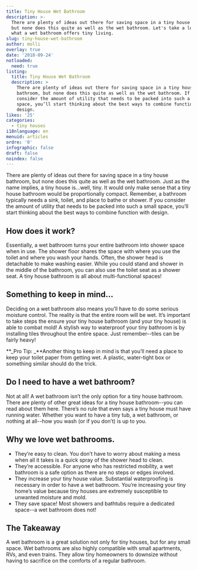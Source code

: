 ```yaml
---
title: Tiny House Wet Bathroom
description: >-
  There are plenty of ideas out there for saving space in a tiny house bathroom,
  but none does this quite as well as the wet bathroom. Let's take a look at
  what a wet bathroom offers tiny living.
slug: tiny-house-wet-bathroom
author: molli
overlay: true
date: '2018-09-24'
notloaded:
  need: true
listing:
  title: Tiny House Wet Bathroom
  description: >
    There are plenty of ideas out there for saving space in a tiny house
    bathroom, but none does this quite as well as the wet bathroom. If you
    consider the amount of utility that needs to be packed into such a small
    space, you’ll start thinking about the best ways to combine function with
    design. 
likes: '25'
categories:
  - tiny houses
i18nlanguage: en
menuid: articles
ordre: '0'
infographic: false
draft: false
noindex: false
---
```

There are plenty of ideas out there for saving space in a tiny house bathroom, but none does this quite as well as the wet bathroom. Just as the name implies, a tiny house is...well, tiny. It would only make sense that a tiny house bathroom would be proportionally compact. Remember, a bathroom typically needs a sink, toilet, and place to bathe or shower. If you consider the amount of utility that needs to be packed into such a small space, you’ll start thinking about the best ways to combine function with design. 

## How does it work?

Essentially, a wet bathroom turns your entire bathroom into shower space when in use. The shower floor shares the space with where you use the toilet and where you wash your hands. Often, the shower head is detachable to make washing easier. While you could stand and shower in the middle of the bathroom, you can also use the toilet seat as a shower seat. A tiny house bathroom is all about multi-functional spaces!

## Something to keep in mind…

Deciding on a wet bathroom also means you’ll have to do some serious moisture control. The reality is that the entire room will be wet. It’s important to take steps the ensure your tiny house bathroom (and your tiny house) is able to combat mold! A stylish way to waterproof your tiny bathroom is by installing tiles throughout the entire space. Just remember--tiles can be fairly heavy! 

**_Pro Tip: _**Another thing to keep in mind is that you’ll need a place to keep your toilet paper from getting wet. A plastic, water-tight box or something similar should do the trick.

## Do I need to have a wet bathroom?

Not at all! A wet bathroom isn’t the only option for a tiny house bathroom. There are plenty of other great ideas for a tiny house bathroom--you can read about them here. There’s no rule that even says a tiny house must have running water. Whether you want to have a tiny tub, a wet bathroom, or nothing at all--how you wash (or if you don’t) is up to you.

## Why we love wet bathrooms.

* They’re easy to clean. You don’t have to worry about making a mess when all it takes is a quick spray of the shower head to clean. 
* They’re accessible. For anyone who has restricted mobility, a wet bathroom is a safe option as there are no steps or edges involved. 
* They increase your tiny house value. Substantial waterproofing is necessary in order to have a wet bathroom. You’re increasing your tiny home’s value because tiny houses are extremely susceptible to unwanted moisture and mold. 
* They save space! Most showers and bathtubs require a dedicated space--a wet bathroom does not! 

## The Takeaway

A wet bathroom is a great solution not only for tiny houses, but for any small space. Wet bathrooms are also highly compatible with small apartments, RVs, and even trains. They allow tiny homeowners to downsize without having to sacrifice on the comforts of a regular bathroom.
